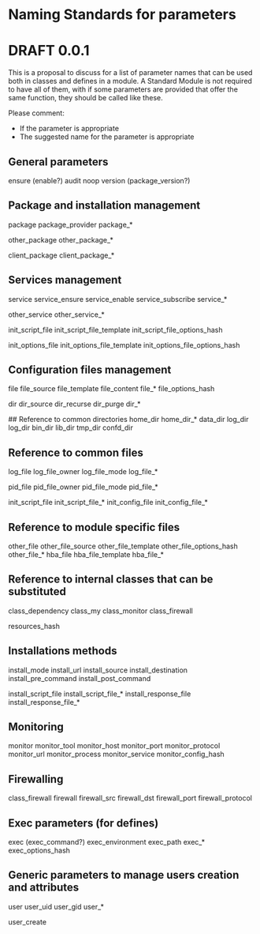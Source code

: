 # Naming Standards for parameters
# DRAFT 0.0.1

This is a proposal to discuss for a list of parameter names that
can be used both in classes and defines in a module.
A Standard Module is not required to have all of them, with if some parameters
are provided that offer the same function, they should be called like these.

Please comment:
- If the parameter is appropriate
- The suggested name for the parameter is appropriate


## General parameters
ensure (enable?)
audit
noop
version (package_version?)

## Package and installation management
package
package_provider
package_*

other_package
other_package_*

client_package
client_package_*

## Services management
service
service_ensure
service_enable
service_subscribe
service_*

other_service
other_service_*

init_script_file
init_script_file_template
init_script_file_options_hash

init_options_file
init_options_file_template
init_options_file_options_hash


## Configuration files management
file
file_source
file_template
file_content
file_*
file_options_hash

dir
dir_source
dir_recurse
dir_purge
dir_*

## Reference to common directories
home_dir
home_dir_*
data_dir
log_dir
log_dir
bin_dir
lib_dir
tmp_dir
confd_dir

## Reference to common files
log_file
log_file_owner
log_file_mode
log_file_*

pid_file
pid_file_owner
pid_file_mode
pid_file_*

init_script_file
init_script_file_*
init_config_file
init_config_file_*

## Reference to module specific files
other_file
other_file_source
other_file_template
other_file_options_hash
other_file_*
hba_file
hba_file_template
hba_file_*

## Reference to internal classes that can be substituted
class_dependency
class_my
class_monitor
class_firewall

resources_hash

## Installations methods
install_mode
install_url
install_source
install_destination
install_pre_command
install_post_command

install_script_file
install_script_file_*
install_response_file
install_response_file_*


## Monitoring
monitor
monitor_tool
monitor_host
monitor_port
monitor_protocol
monitor_url
monitor_process
monitor_service
monitor_config_hash

## Firewalling
class_firewall
firewall
firewall_src
firewall_dst
firewall_port
firewall_protocol


## Exec parameters (for defines)
exec (exec_command?)
exec_environment
exec_path
exec_*
exec_options_hash


## Generic parameters to manage users creation and attributes
user
user_uid
user_gid
user_*

user_create
